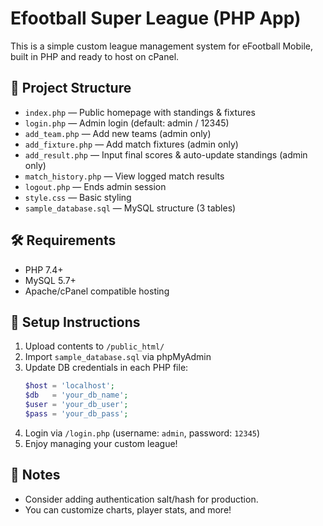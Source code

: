 
# Efootball Super League (PHP App)

This is a simple custom league management system for eFootball Mobile, built in PHP and ready to host on cPanel.

## 📂 Project Structure
- `index.php` — Public homepage with standings & fixtures
- `login.php` — Admin login (default: admin / 12345)
- `add_team.php` — Add new teams (admin only)
- `add_fixture.php` — Add match fixtures (admin only)
- `add_result.php` — Input final scores & auto-update standings (admin only)
- `match_history.php` — View logged match results
- `logout.php` — Ends admin session
- `style.css` — Basic styling
- `sample_database.sql` — MySQL structure (3 tables)

## 🛠 Requirements
- PHP 7.4+
- MySQL 5.7+
- Apache/cPanel compatible hosting

## 🧩 Setup Instructions
1. Upload contents to `/public_html/`
2. Import `sample_database.sql` via phpMyAdmin
3. Update DB credentials in each PHP file:
   ```php
   $host = 'localhost';
   $db   = 'your_db_name';
   $user = 'your_db_user';
   $pass = 'your_db_pass';
   ```
4. Login via `/login.php` (username: `admin`, password: `12345`)
5. Enjoy managing your custom league!

## 🧠 Notes
- Consider adding authentication salt/hash for production.
- You can customize charts, player stats, and more!
